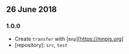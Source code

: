 ## 26 June 2018

### 1.0.0

- Create `transfer` with [`mnp`][https://mnpjs.org]
- [repository]: `src`, `test`
